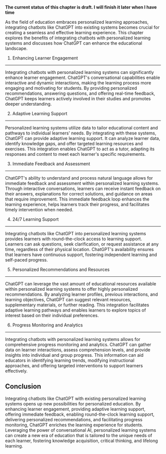 **The current status of this chapter is draft. I will finish it later when I have time**

As the field of education embraces personalized learning approaches, integrating chatbots like ChatGPT into existing systems becomes crucial for creating a seamless and effective learning experience. This chapter explores the benefits of integrating chatbots with personalized learning systems and discusses how ChatGPT can enhance the educational landscape.

1. Enhancing Learner Engagement
-------------------------------

Integrating chatbots with personalized learning systems can significantly enhance learner engagement. ChatGPT's conversational capabilities enable interactive and dynamic interactions, making the learning process more engaging and motivating for students. By providing personalized recommendations, answering questions, and offering real-time feedback, ChatGPT keeps learners actively involved in their studies and promotes deeper understanding.

2. Adaptive Learning Support
----------------------------

Personalized learning systems utilize data to tailor educational content and pathways to individual learners' needs. By integrating with these systems, ChatGPT can provide adaptive learning support. It can analyze learner data, identify knowledge gaps, and offer targeted learning resources and exercises. This integration enables ChatGPT to act as a tutor, adapting its responses and content to meet each learner's specific requirements.

3. Immediate Feedback and Assessment
------------------------------------

ChatGPT's ability to understand and process natural language allows for immediate feedback and assessment within personalized learning systems. Through interactive conversations, learners can receive instant feedback on their answers, explanations for correct solutions, and guidance on areas that require improvement. This immediate feedback loop enhances the learning experience, helps learners track their progress, and facilitates timely intervention when needed.

4. 24/7 Learning Support
------------------------

Integrating chatbots like ChatGPT into personalized learning systems provides learners with round-the-clock access to learning support. Learners can ask questions, seek clarification, or request assistance at any time, regardless of their physical location. ChatGPT's availability ensures that learners have continuous support, fostering independent learning and self-paced progress.

5. Personalized Recommendations and Resources
---------------------------------------------

ChatGPT can leverage the vast amount of educational resources available within personalized learning systems to offer highly personalized recommendations. By analyzing learner profiles, previous interactions, and learning objectives, ChatGPT can suggest relevant resources, supplementary materials, or further reading. This integration facilitates adaptive learning pathways and enables learners to explore topics of interest based on their individual preferences.

6. Progress Monitoring and Analytics
------------------------------------

Integrating chatbots with personalized learning systems allows for comprehensive progress monitoring and analytics. ChatGPT can gather data on learner interactions, assess comprehension levels, and provide insights into individual and group progress. This information can aid educators in identifying learning trends, modifying instructional approaches, and offering targeted interventions to support learners effectively.

Conclusion
----------

Integrating chatbots like ChatGPT with existing personalized learning systems opens up new possibilities for personalized education. By enhancing learner engagement, providing adaptive learning support, offering immediate feedback, enabling round-the-clock learning support, delivering personalized recommendations, and facilitating progress monitoring, ChatGPT enriches the learning experience for students. Leveraging the power of conversational AI, personalized learning systems can create a new era of education that is tailored to the unique needs of each learner, fostering knowledge acquisition, critical thinking, and lifelong learning.
